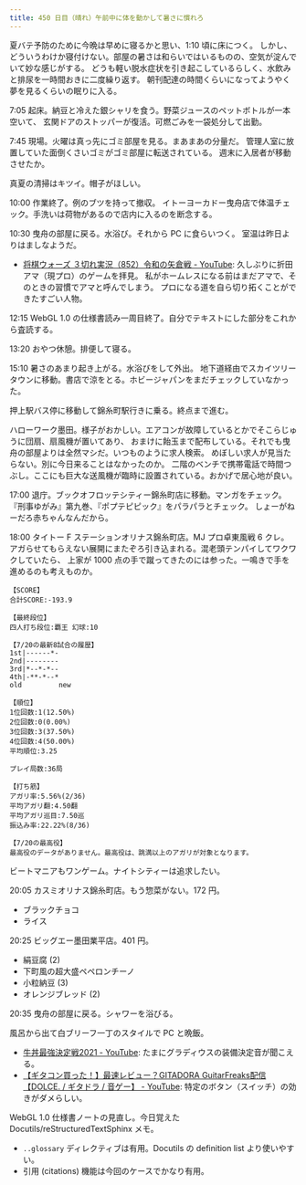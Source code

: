 ```yaml
---
title: 450 日目（晴れ）午前中に体を動かして暑さに慣れろ
---
```


夏バテ予防のために今晩は早めに寝るかと思い、1:10 頃に床につく。
しかし、どういうわけか寝付けない。部屋の暑さは和らいではいるものの、空気が淀んでいて妙な感じがする。
どうも軽い脱水症状を引き起こしているらしく、水飲みと排尿を一時間おきに二度繰り返す。
朝刊配達の時間くらいになってようやく夢を見るくらいの眠りに入る。

7:05 起床。納豆と冷えた銀シャリを食う。野菜ジュースのペットボトルが一本空いて、
玄関ドアのストッパーが復活。可燃ごみを一袋処分して出勤。

7:45 現場。火曜は真っ先にゴミ部屋を見る。まあまあの分量だ。
管理人室に放置していた面倒くさいゴミがゴミ部屋に転送されている。
週末に入居者が移動させたか。

真夏の清掃はキツイ。帽子がほしい。

10:00 作業終了。例のブツを持って撤収。
イトーヨーカドー曳舟店で体温チェック。手洗いは荷物があるので店内に入るのを断念する。

10:30 曳舟の部屋に戻る。水浴び。それから PC に食らいつく。
室温は昨日よりはましなようだ。

* [将棋ウォーズ ３切れ実況（852）令和の矢倉戦 - YouTube](https://www.youtube.com/watch?v=0ixF2qSQZfQ):
  久しぶりに折田アマ（現プロ）のゲームを拝見。
  私がホームレスになる前はまだアマで、そのときの習慣でアマと呼んでしまう。
  プロになる道を自ら切り拓くことができたすごい人物。

12:15 WebGL 1.0 の仕様書読み一周目終了。自分でテキストにした部分をこれから査読する。

13:20 おやつ休憩。排便して寝る。

15:10 暑さのあまり起き上がる。水浴びをして外出。
地下道経由でスカイツリータウンに移動。書店で涼をとる。ホビージャパンをまだチェックしていなかった。

押上駅バス停に移動して錦糸町駅行きに乗る。終点まで進む。

ハローワーク墨田。様子がおかしい。エアコンが故障しているとかでそこらじゅうに団扇、扇風機が置いてあり、
おまけに飴玉まで配布している。それでも曳舟の部屋よりは全然マシだ。いつものように求人検索。
めぼしい求人が見当たらない。別に今日来ることはなかったのか。
二階のベンチで携帯電話で時間つぶし。ここにも巨大な送風機が臨時に設置されている。おかげで居心地が良い。

17:00 退庁。ブックオフロッテシティー錦糸町店に移動。マンガをチェック。
『刑事ゆがみ』第九巻、『ポプテピピック』をパラパラとチェック。
しょーがねーだろ赤ちゃんなんだから。

18:00 タイトー F ステーションオリナス錦糸町店。MJ プロ卓東風戦 6 クレ。
アガらせてもらえない展開にまたぞろ引き込まれる。混老頭テンパイしてワクワクしていたら、
上家が 1000 点の手で蹴ってきたのには参った。一鳴きで手を進めるのも考えものか。

```text
【SCORE】
合計SCORE:-193.9

【最終段位】
四人打ち段位:覇王 幻球:10

【7/20の最新8試合の履歴】
1st|------*-
2nd|--------
3rd|*--*-*--
4th|-**-*--*
old         new

【順位】
1位回数:1(12.50%)
2位回数:0(0.00%)
3位回数:3(37.50%)
4位回数:4(50.00%)
平均順位:3.25

プレイ局数:36局

【打ち筋】
アガリ率:5.56%(2/36)
平均アガリ翻:4.50翻
平均アガリ巡目:7.50巡
振込み率:22.22%(8/36)

【7/20の最高役】
最高役のデータがありません。最高役は、跳満以上のアガリが対象となります。
```

ビートマニアもワンゲーム。ナイトシティーは追求したい。

20:05 カスミオリナス錦糸町店。もう惣菜がない。172 円。

* ブラックチョコ
* ライス

20:25 ビッグエー墨田業平店。401 円。

* 絹豆腐 (2)
* 下町風の超大盛ペペロンチーノ
* 小粒納豆 (3)
* オレンジブレッド (2)

20:35 曳舟の部屋に戻る。シャワーを浴びる。

風呂から出て白ブリーフ一丁のスタイルで PC と晩飯。

* [牛丼最強決定戦2021 - YouTube](https://www.youtube.com/watch?v=PeNjDgX-LYk):
  たまにグラディウスの装備決定音が聞こえる。
* [【ギタコン買った！】最速レビュー？GITADORA GuitarFreaks配信【DOLCE. / ギタドラ / 音ゲー】 - YouTube](https://www.youtube.com/watch?v=MKBTsq_ZxcQ):
  特定のボタン（スイッチ）の効きがダメらしい。

WebGL 1.0 仕様書ノートの見直し。今日覚えた Docutils/reStructuredTextSphinx メモ。

* ``..glossary`` ディレクティブは有用。Docutils の definition list より使いやすい。
* 引用 (citations) 機能は今回のケースでかなり有用。
